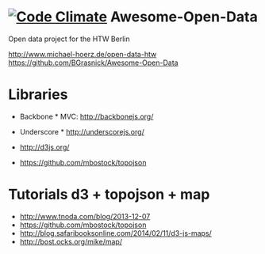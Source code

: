 [![Code Climate](https://codeclimate.com/github/BGrasnick/Awesome-Open-Data.png)](https://codeclimate.com/github/BGrasnick/Awesome-Open-Data)
Awesome-Open-Data
=================

Open data project for the HTW Berlin

http://www.michael-hoerz.de/open-data-htw
https://github.com/BGrasnick/Awesome-Open-Data


# Libraries

* Backbone *
MVC: http://backbonejs.org/
* Underscore *
http://underscorejs.org/

* http://d3js.org/


* https://github.com/mbostock/topojson

# Tutorials d3 + topojson + map

* http://www.tnoda.com/blog/2013-12-07
* https://github.com/mbostock/topojson
* http://blog.safaribooksonline.com/2014/02/11/d3-js-maps/
* http://bost.ocks.org/mike/map/
